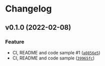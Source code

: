 # Changelog

<!--next-version-placeholder-->

## v0.1.0 (2022-02-08)
### Feature
* CI, README and code sample #1 ([`a0856e5`](https://github.com/joaogcs/python-project-template/commit/a0856e5742c55328c462c3e0a904fe71b8191214))
* CI, README and code sample ([`39965fc`](https://github.com/joaogcs/python-project-template/commit/39965fc6c1335a912169871fffa9b955abb7658d))

